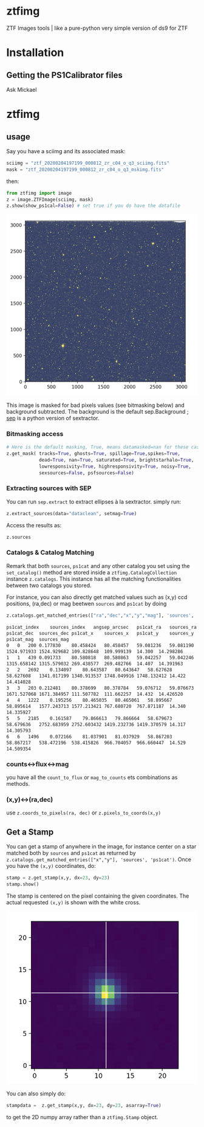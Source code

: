 # ztfimg
ZTF Images tools | like a pure-python very simple version of ds9 for ZTF

# Installation
## Getting the PS1Calibrator files

Ask Mickael

# ztfimg

## usage

Say you have a sciimg and its associated mask:
```python
sciimg = "ztf_20200204197199_000812_zr_c04_o_q3_sciimg.fits"
mask = "ztf_20200204197199_000812_zr_c04_o_q3_mskimg.fits"
```
then:
```python
from ztfimg import image
z = image.ZTFImage(sciimg, mask)
z.show(show_ps1cal=False) # set true if you do have the datafile
```
![](examples/sciimg_masked_bkgdsub.png)


This image is masked for bad pixels values (see bitmasking below) and background subtracted. The background is the default sep.Background ; [sep](https://sep.readthedocs.io/en/v1.0.x/api/sep.extract.html) is a python version of sextractor. 


### Bitmasking access
```python
# Here is the default masking, True, means datamasked=nan for these cases
z.get_mask( tracks=True, ghosts=True, spillage=True,spikes=True,
            dead=True, nan=True, saturated=True, brightstarhalo=True,
            lowresponsivity=True, highresponsivity=True, noisy=True,
            sexsources=False, psfsources=False)
```

### Extracting sources with SEP

You can run `sep.extract` to extract ellipses à la sextractor. simply run:
```python
z.extract_sources(data="dataclean", setmag=True)
```

Access the results as:
```python
z.sources
```

### Catalogs & Catalog Matching
Remark that both `sources`, `ps1cat` and any other catalog you set using the `set_catalog()` method are stored inside a `ztfimg.CatalogCollection` instance `z.catalogs`. This instance has all the matching functionalities between two catalogs you stored. 

For instance, you can also directly get matched values such as (x,y) ccd positions, (ra,dec) or mag beetwen `sources` and `ps1cat` by doing
```python
z.catalogs.get_matched_entries(["ra","dec","x","y","mag"], 'sources', 'ps1cat')
```
```
ps1cat_index	sources_index	angsep_arcsec	ps1cat_ra	sources_ra	ps1cat_dec	sources_dec	ps1cat_x	sources_x	ps1cat_y	sources_y	ps1cat_mag	sources_mag
0	0	200	0.177830	80.458424	80.458457	59.081236	59.081190	1524.971933	1524.929682	109.828648	109.999139	14.300	14.298286
1	1	439	0.091733	80.580818	80.580863	59.042257	59.042246	1315.658142	1315.579032	269.438577	269.482766	14.407	14.391963
2	2	2692	0.134097	80.643587	80.643647	58.627628	58.627608	1341.017199	1340.913537	1748.049916	1748.132412	14.422	14.414028
3	3	203	0.212481	80.378699	80.378784	59.076712	59.076673	1671.527068	1671.384957	111.507782	111.662257	14.432	14.426520
4	4	1222	0.195256	80.465035	80.465061	58.895667	58.895614	1577.243713	1577.213421	767.680720	767.871187	14.340	14.335927
5	5	2185	0.161587	79.866613	79.866664	58.679673	58.679636	2752.683959	2752.603432	1419.232736	1419.370579	14.317	14.305793
6	6	1496	0.072166	81.037901	81.037929	58.867203	58.867217	538.472196	538.415826	966.704057	966.660447	14.529	14.509354
```

### counts<->flux<->mag

you have all the `count_to_flux` or `mag_to_counts` ets combinations as methods.

### (x,y)<->(ra,dec)

use `z.coords_to_pixels(ra, dec)` or `z.pixels_to_coords(x,y)`

## Get a Stamp

You can get a stamp of anywhere in the image, for instance center on a star matched both by `sources` and `ps1cat` as returned by `z.catalogs.get_matched_entries(["x","y"], 'sources', 'ps1cat')`. Once you have the `(x,y)` coordinates, do:
```python 
stamp = z.get_stamp(x,y, dx=23, dy=23)
stamp.show()
```
The stamp is centered on the pixel containing the given coordinates. The actual requested `(x,y)` is shown with the white cross.

![image|30x30,10x](examples/StarStamp.png)

You can also simply do:
```python
stampdata =  z.get_stamp(x,y, dx=23, dy=23, asarray=True)
```
to get the 2D numpy array rather than a `ztfimg.Stamp` object.
